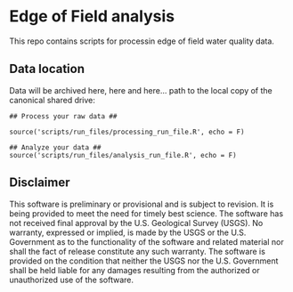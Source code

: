 # Edge of Field analysis

This repo contains scripts for processin edge of field water quality data. 

## Data location

Data will be archived here, here and here...
 path to the local copy of the canonical shared drive:

```
## Process your raw data ##

source('scripts/run_files/processing_run_file.R', echo = F)

## Analyze your data ##
source('scripts/run_files/analysis_run_file.R', echo = F)
```


## Disclaimer

This software is preliminary or provisional and is subject to revision. It is being provided to meet the need for timely best science. The software has not received final approval by the U.S. Geological Survey (USGS). No warranty, expressed or implied, is made by the USGS or the U.S. Government as to the functionality of the software and related material nor shall the fact of release constitute any such warranty. The software is provided on the condition that neither the USGS nor the U.S. Government shall be held liable for any damages resulting from the authorized or unauthorized use of the software.